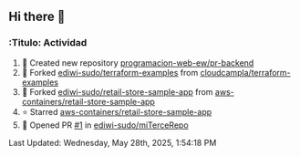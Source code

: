 ## Hi there 👋

<!--
**ediwi-sudo/ediwi-sudo** is a ✨ _special_ ✨ repository because its `README.md` (this file) appears on your GitHub profile.

Here are some ideas to get you started:

- 🔭 I’m currently working on ...
- 🌱 I’m currently learning ...
- 👯 I’m looking to collaborate on ...
- 🤔 I’m looking for help with ...
- 💬 Ask me about ...
- 📫 How to reach me: ...
- 😄 Pronouns: ...
- ⚡ Fun fact: ...
-->


### :Titulo: Actividad
<!--RECENT_ACTIVITY:start-->
1. 📔 Created new repository [programacion-web-ew/pr-backend](https://github.com/programacion-web-ew/pr-backend)
2. 🔱 Forked [ediwi-sudo/terraform-examples](https://github.com/ediwi-sudo/terraform-examples) from [cloudcampla/terraform-examples](https://github.com/cloudcampla/terraform-examples)
3. 🔱 Forked [ediwi-sudo/retail-store-sample-app](https://github.com/ediwi-sudo/retail-store-sample-app) from [aws-containers/retail-store-sample-app](https://github.com/aws-containers/retail-store-sample-app)
4. ⭐ Starred [aws-containers/retail-store-sample-app](https://github.com/aws-containers/retail-store-sample-app)
5. 💪 Opened PR [#1](https://github.com/ediwi-sudo/miTerceRepo/pull/1) in [ediwi-sudo/miTerceRepo](https://github.com/ediwi-sudo/miTerceRepo)
<!--RECENT_ACTIVITY:end-->
<!--RECENT_ACTIVITY:last_update-->
Last Updated: Wednesday, May 28th, 2025, 1:54:18 PM
<!--RECENT_ACTIVITY:last_update_end-->